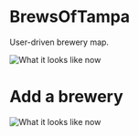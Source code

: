 BrewsOfTampa
=======

User-driven brewery map. 

![What it looks like now](https://im.ezgif.com/tmp/ezgif-1-d8174b0b9bd1.gif)

Add a brewery
=======

![What it looks like now](https://im.ezgif.com/tmp/ezgif-1-4686ad8d4fbd.gif)
